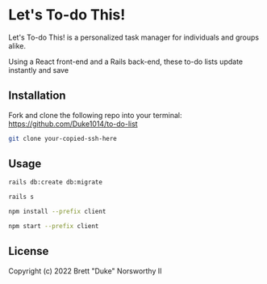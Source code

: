 # Let's To-do This!

Let's To-do This! is a personalized task manager for individuals and groups alike.

Using a React front-end and a Rails back-end, these to-do lists update instantly and save 

## Installation

Fork and clone the following repo into your terminal: https://github.com/Duke1014/to-do-list

```bash
git clone your-copied-ssh-here
```

## Usage

```bash
rails db:create db:migrate
```

```bash
rails s
```

```bash
npm install --prefix client
```

```bash
npm start --prefix client
```

## License

Copyright (c) 2022 Brett "Duke" Norsworthy II